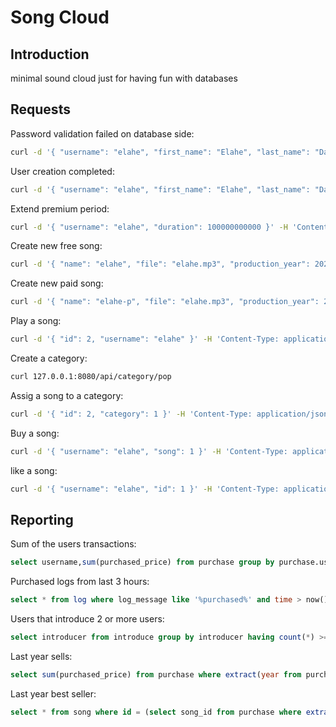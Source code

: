# Song Cloud

## Introduction

minimal sound cloud just for having fun with databases

## Requests

Password validation failed on database side:

```sh
curl -d '{ "username": "elahe", "first_name": "Elahe", "last_name": "Dastan", "email": "elahe.dstn@gmail.com", "password": "1234" }' -H 'Content-Type: application/json' 127.0.0.1:8080/api/signup
```

User creation completed:

```sh
curl -d '{ "username": "elahe", "first_name": "Elahe", "last_name": "Dastan", "email": "elahe.dstn@gmail.com", "password": "123456abc" }' -H 'Content-Type: application/json' 127.0.0.1:8080/api/signup
```

Extend premium period:

```sh
curl -d '{ "username": "elahe", "duration": 100000000000 }' -H 'Content-Type: application/json' 127.0.0.1:8080/api/extend
```

Create new free song:

```sh
curl -d '{ "name": "elahe", "file": "elahe.mp3", "production_year": 2021, "explanation": "new awesome song" }' -H 'Content-Type: application/json' 127.0.0.1:8080/api/song
```

Create new paid song:

```sh
curl -d '{ "name": "elahe-p", "file": "elahe.mp3", "production_year": 2021, "explanation": "new awesome song", "price": 100 }' -H 'Content-Type: application/json' 127.0.0.1:8080/api/song
```

Play a song:

```sh
curl -d '{ "id": 2, "username": "elahe" }' -H 'Content-Type: application/json' 127.0.0.1:8080/api/play
```

Create a category:

```sh
curl 127.0.0.1:8080/api/category/pop
```

Assig a song to a category:

```sh
curl -d '{ "id": 2, "category": 1 }' -H 'Content-Type: application/json' 127.0.0.1:8080/api/category
```

Buy a song:

```sh
curl -d '{ "username": "elahe", "song": 1 }' -H 'Content-Type: application/json' 127.0.0.1:8080/api/buy
```

like a song:

```sh
curl -d '{ "username": "elahe", "id": 1 }' -H 'Content-Type: application/json' 127.0.0.1:8080/api/like
```

## Reporting

Sum of the users transactions:

```sql
select username,sum(purchased_price) from purchase group by purchase.username;
```

Purchased logs from last 3 hours:

```sql
select * from log where log_message like '%purchased%' and time > now() - interval '3 hours';
```

Users that introduce 2 or more users:

```sql
select introducer from introduce group by introducer having count(*) >= 2;
```

Last year sells:

```sql
select sum(purchased_price) from purchase where extract(year from purchased_date) = 2021;
```

Last year best seller:

```sql
select * from song where id = (select song_id from purchase where extract(year from purchased_date) = 2021 group by song_id order by count(*) limit 1);
```

